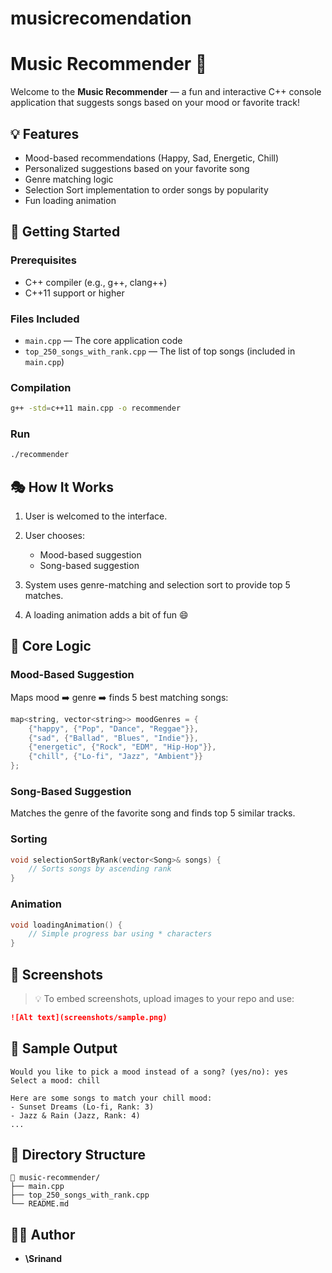 # musicrecomendation
# Music Recommender 🎵

Welcome to the **Music Recommender** — a fun and interactive C++ console application that suggests songs based on your mood or favorite track!

## 💡 Features

* Mood-based recommendations (Happy, Sad, Energetic, Chill)
* Personalized suggestions based on your favorite song
* Genre matching logic
* Selection Sort implementation to order songs by popularity
* Fun loading animation

## 🚀 Getting Started

### Prerequisites

* C++ compiler (e.g., g++, clang++)
* C++11 support or higher

### Files Included

* `main.cpp` — The core application code
* `top_250_songs_with_rank.cpp` — The list of top songs (included in `main.cpp`)

### Compilation

```bash
g++ -std=c++11 main.cpp -o recommender
```

### Run

```bash
./recommender
```

## 🎭 How It Works

1. User is welcomed to the interface.
2. User chooses:

   * Mood-based suggestion
   * Song-based suggestion
3. System uses genre-matching and selection sort to provide top 5 matches.
4. A loading animation adds a bit of fun 😄

## 🧠 Core Logic

### Mood-Based Suggestion

Maps mood ➡️ genre ➡️ finds 5 best matching songs:

```cpp
map<string, vector<string>> moodGenres = {
    {"happy", {"Pop", "Dance", "Reggae"}},
    {"sad", {"Ballad", "Blues", "Indie"}},
    {"energetic", {"Rock", "EDM", "Hip-Hop"}},
    {"chill", {"Lo-fi", "Jazz", "Ambient"}}
};
```

### Song-Based Suggestion

Matches the genre of the favorite song and finds top 5 similar tracks.

### Sorting

```cpp
void selectionSortByRank(vector<Song>& songs) {
    // Sorts songs by ascending rank
}
```

### Animation

```cpp
void loadingAnimation() {
    // Simple progress bar using * characters
}
```

## 📸 Screenshots

> 💡 To embed screenshots, upload images to your repo and use:

```md
![Alt text](screenshots/sample.png)
```

## 🧾 Sample Output

```
Would you like to pick a mood instead of a song? (yes/no): yes
Select a mood: chill

Here are some songs to match your chill mood:
- Sunset Dreams (Lo-fi, Rank: 3)
- Jazz & Rain (Jazz, Rank: 4)
...
```

## 📂 Directory Structure

```
📁 music-recommender/
├── main.cpp
├── top_250_songs_with_rank.cpp
└── README.md
```

## 👩‍💻 Author

* **\Srinand**

